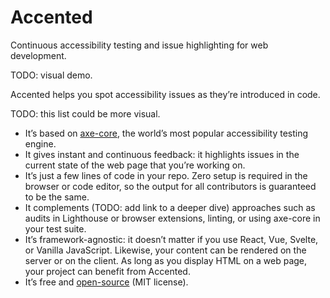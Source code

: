 # Accented

Continuous accessibility testing and issue highlighting for web development.

TODO: visual demo.

Accented helps you spot accessibility issues as they’re introduced in code.

TODO: this list could be more visual.

- It’s based on [axe-core](https://github.com/dequelabs/axe-core),
  the world’s most popular accessibility testing engine.
- It gives instant and continuous feedback: it highlights issues in the current state of the web page that you’re working on.
- It’s just a few lines of code in your repo. Zero setup is required in the browser or code editor, so the output for all contributors is guaranteed to be the same.
- It complements (TODO: add link to a deeper dive) approaches such as audits in Lighthouse or browser extensions,
  linting, or using axe-core in your test suite.
- It’s framework-agnostic: it doesn’t matter if you use React, Vue, Svelte, or Vanilla JavaScript.
  Likewise, your content can be rendered on the server or on the client.
  As long as you display HTML on a web page, your project can benefit from Accented.
- It’s free and [open-source](https://github.com/pomerantsev/accented) (MIT license).
